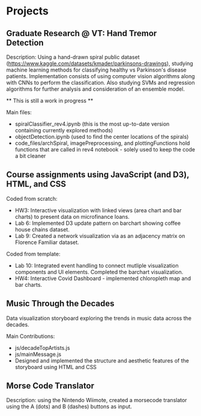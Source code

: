 # Projects

## Graduate Research @ VT: Hand Tremor Detection
Description: Using a hand-drawn spiral public dataset (https://www.kaggle.com/datasets/kmader/parkinsons-drawings), studying machine learning methods for classifying healthy vs Parkinson's disease patients. Implementation consists of using computer vision algorithms along with CNNs to perform the classification. Also studying SVMs and regression algorithms for further analysis and consideration of an ensemble model. 

** This is still a work in progress **

Main files:
 - spiralClassifier_rev4.ipynb (this is the most up-to-date version containing currently explored methods)
 - objectDetection.ipynb (used to find the center locations of the spirals)
 - code_files/archSpiral, imagePreprocessing, and plottingFunctions hold functions that are called in rev4 notebook - solely used to keep the code a bit cleaner

## Course assignments using JavaScript (and D3), HTML, and CSS

Coded from scratch:
 - HW3: Interactive visualization with linked views (area chart and bar charts) to present data on microfinance loans.
 - Lab 6: Implemented D3 update pattern on barchart showing coffee house chains dataset.
 - Lab 9: Created a network visualization via as an adjacency matrix on Florence Familiar dataset.

Coded from template:
 - Lab 10: Integrated event handling to connect mutliple visualization components and UI elements. Completed the barchart visualization.
 - HW4: Interactive Covid Dashboard - implemented chloropleth map and bar charts.

## Music Through the Decades
Data visualization storyboard exploring the trends in music data across the decades.

Main Contributions:
- js/decadeTopArtists.js
- js/mainMessage.js
- Designed and implemented the structure and aesthetic features of the storyboard using HTML and CSS


## Morse Code Translator
Description: using the Nintendo Wiimote, created a morsecode translator using the A (dots) and B (dashes) buttons as input. 

